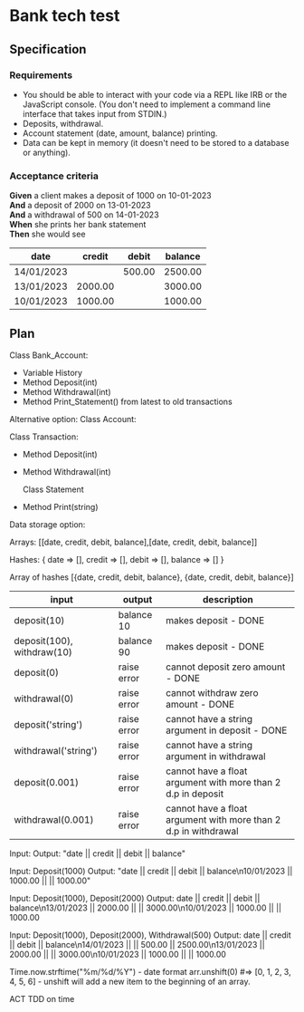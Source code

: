 # Bank tech test

## Specification

### Requirements

- You should be able to interact with your code via a REPL like IRB or the JavaScript console. (You don't need to implement a command line interface that takes input from STDIN.)
- Deposits, withdrawal.
- Account statement (date, amount, balance) printing.
- Data can be kept in memory (it doesn't need to be stored to a database or anything).

### Acceptance criteria

**Given** a client makes a deposit of 1000 on 10-01-2023  
**And** a deposit of 2000 on 13-01-2023  
**And** a withdrawal of 500 on 14-01-2023  
**When** she prints her bank statement  
**Then** she would see

| date       | credit  | debit  | balance |
| ---------- | ------- | ------ | ------- |
| 14/01/2023 |         | 500.00 | 2500.00 |
| 13/01/2023 | 2000.00 |        | 3000.00 |
| 10/01/2023 | 1000.00 |        | 1000.00 |

## Plan

Class Bank_Account:

- Variable History
- Method Deposit(int)
- Method Withdrawal(int)
- Method Print_Statement() from latest to old transactions

Alternative option:
Class Account:

Class Transaction:

- Method Deposit(int)
- Method Withdrawal(int)

  Class Statement

- Method Print(string)

Data storage option:

Arrays:
[[date, credit, debit, balance],[date, credit, debit, balance]]

Hashes:
{
date => [],
credit => [],
debit => [],
balance => []
}

Array of hashes
[{date, credit, debit, balance}, {date, credit, debit, balance}]

| input                      | output      | description                                                     |
| -------------------------- | ----------- | --------------------------------------------------------------- |
| deposit(10)                | balance 10  | makes deposit - DONE                                            |
| deposit(100), withdraw(10) | balance 90  | makes deposit - DONE                                            |
| deposit(0)                 | raise error | cannot deposit zero amount - DONE                               |
| withdrawal(0)              | raise error | cannot withdraw zero amount - DONE                              |
| deposit('string')          | raise error | cannot have a string argument in deposit - DONE                 |
| withdrawal('string')       | raise error | cannot have a string argument in withdrawal                     |
| deposit(0.001)             | raise error | cannot have a float argument with more than 2 d.p in deposit    |
| withdrawal(0.001)          | raise error | cannot have a float argument with more than 2 d.p in withdrawal |

Input:
Output: "date || credit || debit || balance"

Input: Deposit(1000)
Output: "date || credit || debit || balance\n10/01/2023 || 1000.00 || || 1000.00"

Input: Deposit(1000), Deposit(2000)
Output: date || credit || debit || balance\n13/01/2023 || 2000.00 || || 3000.00\n10/01/2023 || 1000.00 || || 1000.00

Input: Deposit(1000), Deposit(2000), Withdrawal(500)
Output: date || credit || debit || balance\n14/01/2023 || || 500.00 || 2500.00\n13/01/2023 || 2000.00 || || 3000.00\n10/01/2023 || 1000.00 || || 1000.00

Time.now.strftime("%m/%d/%Y") - date format
arr.unshift(0) #=> [0, 1, 2, 3, 4, 5, 6] - unshift will add a new item to the beginning of an array.

ACT TDD on time
